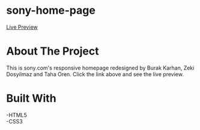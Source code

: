 # sony-home-page
[Live Preview](https://kobrak1.github.io/sony-home-page/)
# About The Project
This is sony.com's responsive homepage redesigned by Burak Karhan, Zeki Dosyilmaz and Taha Oren. Click the link above and see the live preview.
# Built With
-HTML5\
-CSS3
